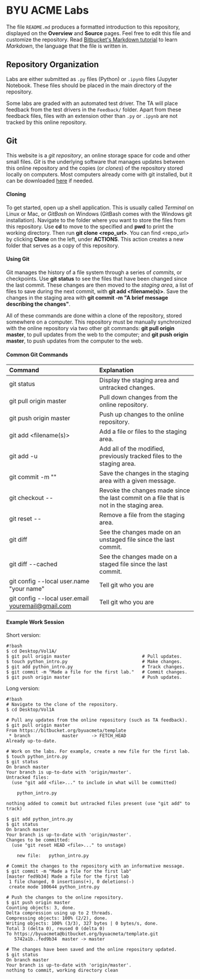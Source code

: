 # BYU ACME Labs #

The file `README.md` produces a formatted introduction to this repository, displayed on the **Overview** and **Source** pages.
Feel free to edit this file and customize the repository.
Read [Bitbucket's Markdown tutorial](https://bitbucket.org/tutorials/markdowndemo) to learn _Markdown_, the language that the file is written in.

## Repository Organization ##

Labs are either submitted as `.py` files (Python) or `.ipynb` files (Jupyter Notebook.
These files should be placed in the main directory of the repository.

Some labs are graded with an automated test driver.
The TA will place feedback from the test drivers in the `Feedback/` folder.
Apart from these feedback files, files with an extension other than `.py` or `.ipynb` are not tracked by this online repository.

## Git ##

This website is a _git repository_, an online storage space for code and other small files.
_Git_ is the underlying software that manages updates between this online repository and the copies (or _clones_) of the repository stored locally on computers.
Most computers already come with git installed, but it can be downloaded [here](http://git-scm.com/downloads) if needed.

#### Cloning ####

To get started, open up a shell application.
This is usually called _Terminal_ on Linux or Mac, or _GitBash_ on Windows (GitBash comes with the Windows git installation).
Navigate to the folder where you want to store the files from this repository.
Use **cd <directory>** to move to the specified <directory> and **pwd** to print the working directory.
Then run **git clone <repo_url>**.
You can find <repo_url> by clicking **Clone** on the left, under **ACTIONS**.
This action creates a new folder that serves as a copy of this repository.

#### Using Git ####

Git manages the history of a file system through a series of _commits_, or checkpoints.
Use **git status** to see the files that have been changed since the last commit.
These changes are then moved to the _staging area_, a list of files to save during the next commit, with **git add <filename(s)>**.
Save the changes in the staging area with **git commit -m "A brief message describing the changes"**.

All of these commands are done within a clone of the repository, stored somewhere on a computer.
This repository must be manually synchronized with the online repository via two other git commands: **git pull origin master**, to pull updates from the web to the computer; and **git push origin master**, to push updates from the computer to the web.

#### Common Git Commands ####

| Command                     | Explanation                                    |
|:------------------------------------------------|:---------------------------|
| git status                  | Display the staging area and untracked changes.|
| git pull origin master      | Pull down changes from the online repository.  |
| git push origin master      | Push up changes to the online repository.      |
| git add <filename(s)>       | Add a file or files to the staging area.       |
| git add -u                  | Add all of the modified, previously tracked files to the staging area.|
| git commit -m "<message>"   | Save the changes in the staging area with a given message.|
| git checkout -- <filename>  | Revoke the changes made since the last commit on a file that is not in the staging area. |
| git reset -- <filename>     | Remove a file from the staging area.           |
| git diff <filename>         | See the changes made on an unstaged file since the last commit.|
| git diff --cached <filename> | See the changes made on a staged file since the last commit.|
| git config --local user.name "your name" | Tell git who you are |
| git config --local user.email youremail@gmail.com | Tell git who you are |

#### Example Work Session ####

Short version:
```
#!bash
$ cd Desktop/Vol1A/
$ git pull origin master                           # Pull updates.
$ touch python_intro.py                            # Make changes.
$ git add python_intro.py                          # Track changes.
$ git commit -m "Made a file for the first lab."   # Commit changes.
$ git push origin master                           # Push updates.
```

Long version:
```
#!bash
# Navigate to the clone of the repository.
$ cd Desktop/Vol1A

# Pull any updates from the online repository (such as TA feedback).
$ git pull origin master
From https://bitbucket.org/byuacmeta/template
 * branch            master     -> FETCH_HEAD
Already up-to-date.

# Work on the labs. For example, create a new file for the first lab.
$ touch python_intro.py
$ git status
On branch master
Your branch is up-to-date with 'origin/master'.
Untracked files:
  (use "git add <file>..." to include in what will be committed)

	python_intro.py

nothing added to commit but untracked files present (use "git add" to track)

$ git add python_intro.py 
$ git status
On branch master
Your branch is up-to-date with 'origin/master'.
Changes to be committed:
  (use "git reset HEAD <file>..." to unstage)

	new file:   python_intro.py

# Commit the changes to the repository with an informative message.
$ git commit -m "Made a file for the first lab"
[master fed9b34] Made a file for the first lab
 1 file changed, 0 insertions(+), 0 deletions(-)
 create mode 100644 python_intro.py

# Push the changes to the online repository.
$ git push origin master
Counting objects: 3, done.
Delta compression using up to 2 threads.
Compressing objects: 100% (2/2), done.
Writing objects: 100% (3/3), 327 bytes | 0 bytes/s, done.
Total 3 (delta 0), reused 0 (delta 0)
To https://byuacmeta@bitbucket.org/byuacmeta/template.git
   5742a1b..fed9b34  master -> master

# The changes have been saved and the online repository updated.
$ git status
On branch master
Your branch is up-to-date with 'origin/master'.
nothing to commit, working directory clean
```